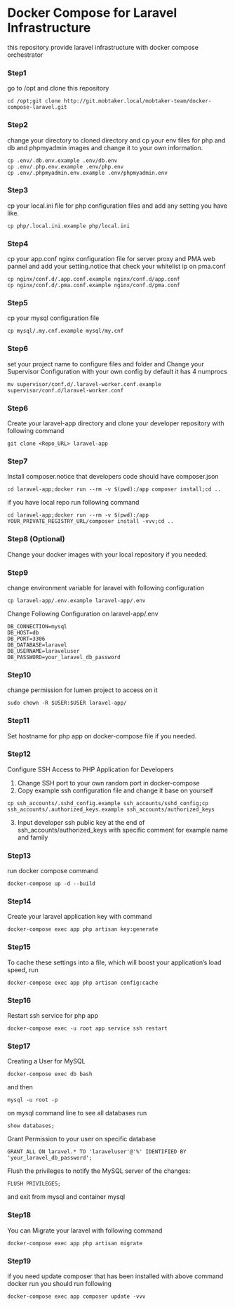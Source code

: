 # Docker Compose for Laravel Infrastructure
this repository provide laravel infrastructure with docker compose orchestrator

### Step1
go to /opt and clone this repository
```
cd /opt;git clone http://git.mobtaker.local/mobtaker-team/docker-compose-laravel.git
```

### Step2
change your directory to cloned directory and cp your env files for php and db and phpmyadmin images and change it to your own information.
```
cp .env/.db.env.example .env/db.env
cp .env/.php.env.example .env/php.env
cp .env/.phpmyadmin.env.example .env/phpmyadmin.env
```

### Step3
cp your local.ini file for php configuration files and add any setting you have like.
```
cp php/.local.ini.example php/local.ini
```

### Step4
cp your app.conf nginx configuration file for server proxy and PMA web pannel and add your setting.notice that check your whitelist ip on pma.conf
```
cp nginx/conf.d/.app.conf.example nginx/conf.d/app.conf
cp nginx/conf.d/.pma.conf.example nginx/conf.d/pma.conf
```
### Step5
cp your mysql configuration file
```
cp mysql/.my.cnf.example mysql/my.cnf
```
### Step6
set your project name to configure files and folder and Change your Supervisor Configuration with your own config by default it has 4 numprocs
```
mv supervisor/conf.d/.laravel-worker.conf.example supervisor/conf.d/laravel-worker.conf
```


### Step6
Create your laravel-app directory and clone your developer repository with following command
```
git clone <Repo_URL> laravel-app
```

### Step7
Install composer.notice that developers code should have composer.json
```
cd laravel-app;docker run --rm -v $(pwd):/app composer install;cd ..
```
if you have local repo run following command
```
cd laravel-app;docker run --rm -v $(pwd):/app YOUR_PRIVATE_REGISTRY_URL/composer install -vvv;cd ..
```

### Step8 (Optional)
Change your docker images with your local repository if you needed.

### Step9
change environment variable for laravel with following configuration
```
cp laravel-app/.env.example laravel-app/.env
```

Change Following Configuration on laravel-app/.env
```
DB_CONNECTION=mysql
DB_HOST=db
DB_PORT=3306
DB_DATABASE=laravel
DB_USERNAME=laraveluser
DB_PASSWORD=your_laravel_db_password
```

### Step10
change permission for lumen project to access on it
```
sudo chown -R $USER:$USER laravel-app/
```

### Step11
Set hostname for php app on docker-compose file if you needed.

### Step12
Configure SSH Access to PHP Application for Developers
1. Change SSH port to your own random port in docker-compose
2. Copy example ssh configuration file and change it base on yourself
```
cp ssh_accounts/.sshd_config.example ssh_accounts/sshd_config;cp ssh_accounts/.authorized_keys.example ssh_accounts/authorized_keys
```
3. Input developer ssh public key at the end of ssh_accounts/authorized_keys with specific comment for example name and family

### Step13
run docker compose command
```
docker-compose up -d --build
```

### Step14
Create your laravel application key with command
```
docker-compose exec app php artisan key:generate
```

### Step15
To cache these settings into a file, which will boost your application’s load speed, run
```
docker-compose exec app php artisan config:cache
```

### Step16
Restart ssh service for php app
```
docker-compose exec -u root app service ssh restart
```

### Step17
Creating a User for MySQL
```
docker-compose exec db bash
```
and then 
```
mysql -u root -p
```

on mysql command line to see all databases run
```
show databases;
```

Grant Permission to your user on specific database
```
GRANT ALL ON laravel.* TO 'laraveluser'@'%' IDENTIFIED BY 'your_laravel_db_password';
```

Flush the privileges to notify the MySQL server of the changes:
```
FLUSH PRIVILEGES;
```
and exit from mysql and container mysql

### Step18
You can Migrate your laravel with following command
```
docker-compose exec app php artisan migrate
```

### Step19
if you need update composer that has been installed with above command docker run you should run following
```
docker-compose exec app composer update -vvv
```
